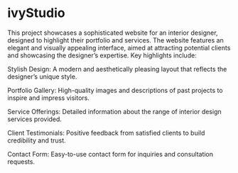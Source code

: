 # ivyStudio
This project showcases a sophisticated website for an interior designer, designed to highlight their portfolio and services. The website features an elegant and visually appealing interface, aimed at attracting potential clients and showcasing the designer’s expertise. Key highlights include:

Stylish Design: A modern and aesthetically pleasing layout that reflects the designer’s unique style.

Portfolio Gallery: High-quality images and descriptions of past projects to inspire and impress visitors.

Service Offerings: Detailed information about the range of interior design services provided.

Client Testimonials: Positive feedback from satisfied clients to build credibility and trust.

Contact Form: Easy-to-use contact form for inquiries and consultation requests.
